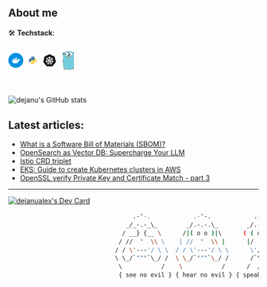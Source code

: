 <!--
**dejanu/dejanu** is a ✨ _special_ ✨ 👋
-->
## About me

🛠 __Techstack__: 

<img align="center" alt="dejanu | docker" width="30px" src="docker.svg"/> <img align="center" alt="dejanu | python" width="30px" src="python.svg"/> <img align="center" alt="dejanu | k8s" width="30px" src="kubernetes.svg"/> <img align="center" alt="dejanu | go" width="30px" src="golang.svg"/>

<br>

![dejanu's GitHub stats](https://github-readme-stats.vercel.app/api?username=dejanu&show_icons=true&theme=onedark&hide=contribs,prs)



## Latest articles:

<!-- BLOG-POST-LIST:START -->
- [What is a Software Bill of Materials &lpar;SBOM&rpar;?](https://dev.to/dejanualex/what-is-a-software-bill-of-materials-sbom-2ej6)
- [OpenSearch as Vector DB: Supercharge Your LLM](https://dev.to/aws-builders/opensearch-as-vector-db-supercharge-your-llm-3662)
- [Istio CRD triplet](https://dev.to/dejanualex/istio-crd-triplet-1lnl)
- [EKS: Guide to create Kubernetes clusters in AWS](https://dev.to/aws-builders/eks-guide-to-create-kubernetes-clusters-in-aws-e7a)
- [OpenSSL verify Private Key and Certificate Match - part 3](https://dev.to/dejanualex/openssl-verify-private-key-and-certificate-match-part-3-3col)
<!-- BLOG-POST-LIST:END -->

---

<a href="https://app.daily.dev/dejanualex"><img src="https://api.daily.dev/devcards/4c041bbfc6454b919ef726794b600188.png?r=jmp" width="200" alt="dejanualex's Dev Card"/></a> 

```bash
                                   .-"-.            .-"-.            .-"-.                     .-"-.
                                 _/_-.-_\_        _/.-.-.\_        _/.-.-.\_                 _/.-.-.\_
                                / __} {__ \      /|( o o )|\      ( ( o o ) )               ( ( o o ) )
                               / //  "  \\ \    | //  "  \\ |      |/  "  \|                 |/  "  \|
                              / / \'---'/ \ \  / / \'---'/ \ \      \'/^\'/                   \ .-. /
                              \ \_/`"""`\_/ /  \ \_/`"""`\_/ /      /`\ /`\                   /`"""`\
                               \           /    \           /      /  /|\  \                 /       \
                               { see no evil } { hear no evil } { speak no evil }    { it works on my machine }                                                     
```



